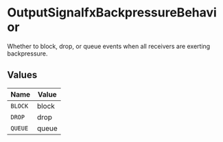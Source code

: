 # OutputSignalfxBackpressureBehavior

Whether to block, drop, or queue events when all receivers are exerting backpressure.


## Values

| Name    | Value   |
| ------- | ------- |
| `BLOCK` | block   |
| `DROP`  | drop    |
| `QUEUE` | queue   |